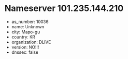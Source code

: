 # Nameserver 101.235.144.210

* as_number: 10036
* name: Unknown
* city: Mapo-gu
* country: KR
* organization: DLIVE
* version: NO!!!
* dnssec: false

